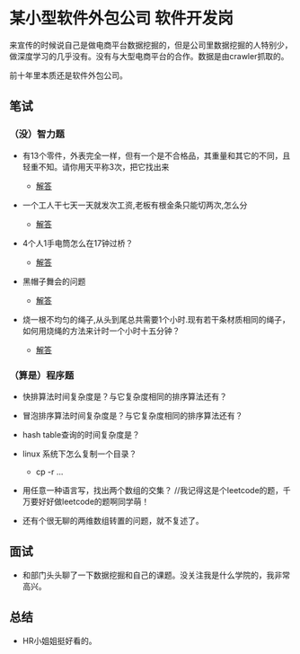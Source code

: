 # 某小型软件外包公司 软件开发岗

来宣传的时候说自己是做电商平台数据挖掘的，但是公司里数据挖掘的人特别少，做深度学习的几乎没有。没有与大型电商平台的合作。数据是由crawler抓取的。

前十年里本质还是软件外包公司。


## 笔试

### （没）智力题

- 有13个零件，外表完全一样，但有一个是不合格品，其重量和其它的不同，且轻重不知。请你用天平称3次，把它找出来

  - [解答](https://www.zybang.com/question/f43e57dc361245796534085abf2031d8.html "Title")

- 一个工人干七天一天就发次工资,老板有根金条只能切两次,怎么分

  - [解答](https://zhidao.baidu.com/question/180045033.html)

- 4个人1手电筒怎么在17钟过桥？

  - [解答](https://zhidao.baidu.com/question/688613816610863804.html)

- 黑帽子舞会的问题

  - [解答](https://zhidao.baidu.com/question/559110400926623324.html)

- 烧一根不均匀的绳子,从头到尾总共需要1个小时.现有若干条材质相同的绳子，如何用烧绳的方法来计时一个小时十五分钟？

  - [解答](https://zhidao.baidu.com/question/748317954290799292.html)

### （算是）程序题

- 快排算法时间复杂度是？与它复杂度相同的排序算法还有？

- 冒泡排序算法时间复杂度是？与它复杂度相同的排序算法还有？

- hash table查询的时间复杂度是？

- linux 系统下怎么复制一个目录？

  - cp -r ...

- 用任意一种语言写，找出两个数组的交集？ //我记得这是个leetcode的题，千万要好好做leetcode的题啊同学萌！

- 还有个很无聊的两维数组转置的问题，就不复述了。

## 面试

- 和部门头头聊了一下数据挖掘和自己的课题。没关注我是什么学院的，我非常高兴。

## 总结

- HR小姐姐挺好看的。

